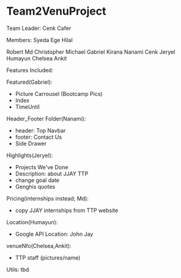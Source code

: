 # Team2VenuProject

Team Leader: Cenk Cafer

Members: 
Syeda
Ege
Hilal

Robert
Md
Christopher
Michael
Gabriel
Kirana
Nanami
Cenk
Jeryel
Humayun
Chelsea
Ankit


Features Included:

Featured(Gabriel):
- Picture Carrousel (Bootcamp Pics)
- Index
- TimeUntil



Header_Footer Folder(Nanami):
- header: Top Navbar 
- footer: Contact Us 
- Side Drawer

Highlights(Jeryel):
- Projects We've Done
- Description: about JJAY TTP 
- change goal date
- Genghis quotes

Pricing(internships instead; Md):
- copy JJAY internships from TTP website

Location(Humayun):
- Google API Location: John Jay 

venueNfo(Chelsea,Ankit):
- TTP staff (pictures/name)

Utils: tbd
